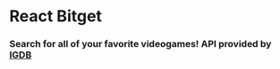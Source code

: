 # React Bitget

### Search for all of your favorite videogames! API provided by [IGDB](https://www.igdb.com/api)
